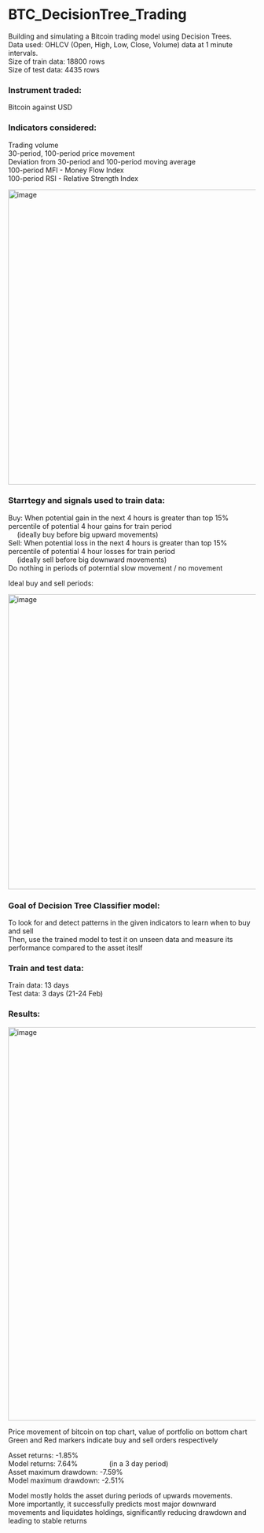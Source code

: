 # BTC_DecisionTree_Trading
  Building and simulating a Bitcoin trading model using Decision Trees.\
  Data used: OHLCV (Open, High, Low, Close, Volume) data at 1 minute intervals.\
  Size of train data: 18800 rows\
  Size of test data: 4435 rows

### Instrument traded:
  Bitcoin against USD

### Indicators considered: 
  Trading volume\
  30-period, 100-period price movement\
  Deviation from 30-period and 100-period moving average\
  100-period MFI - Money Flow Index\
  100-period RSI - Relative Strength Index

  <img alt="image" src="https://user-images.githubusercontent.com/36765231/163096934-8a43dd2e-d847-43e6-afc2-aaa3654037be.png" width="600">

### Starrtegy and signals used to train data:
  Buy: When potential gain in the next 4 hours is greater than top 15% percentile of potential 4 hour gains for train period\
  &emsp; (ideally buy before big upward movements)\
  Sell: When potential loss in the next 4 hours is greater than top 15% percentile of potential 4 hour losses for train period\
  &emsp; (ideally sell before big downward movements)\
  Do nothing in periods of poterntial slow movement / no movement
  
  Ideal buy and sell periods:
  
  <img alt="image" src="https://user-images.githubusercontent.com/36765231/163101260-ce766abf-afac-4971-b946-90c1d80e217f.png" width="600">

  
### Goal of Decision Tree Classifier model:
  To look for and detect patterns in the given indicators to learn when to buy and sell\
  Then, use the trained model to test it on unseen data and measure its performance compared to the asset iteslf

### Train and test data: 
  Train data: 13 days\
  Test data: 3 days (21-24 Feb)

### Results:
  
  <img alt="image" src="https://user-images.githubusercontent.com/36765231/163096548-cb311291-068e-449c-8460-e822dc6efbeb.png" width="800">
  
  Price movement of bitcoin on top chart, value of portfolio on bottom chart\
  Green and Red markers indicate buy and sell orders respectively
  
  Asset returns: -1.85%\
  Model returns: 7.64%  &emsp;&emsp;&emsp;&emsp; (in a 3 day period)\
  Asset maximum drawdown: -7.59%\
  Model maximum drawdown: -2.51%
  
  Model mostly holds the asset during periods of upwards movements.\
  More importantly, it successfully predicts most major downward movements and liquidates holdings, significantly reducing drawdown and leading to stable returns
 



